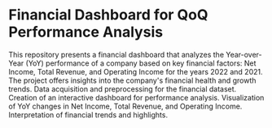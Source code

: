 # Financial Dashboard for QoQ Performance Analysis
This repository presents a financial dashboard that analyzes the Year-over-Year (YoY) performance of a company based on key financial factors: Net Income, Total Revenue, and Operating Income for the years 2022 and 2021. The project offers insights into the company's financial health and growth trends.
Data acquisition and preprocessing for the financial dataset.
Creation of an interactive dashboard for performance analysis.
Visualization of YoY changes in Net Income, Total Revenue, and Operating Income.
Interpretation of financial trends and highlights.
